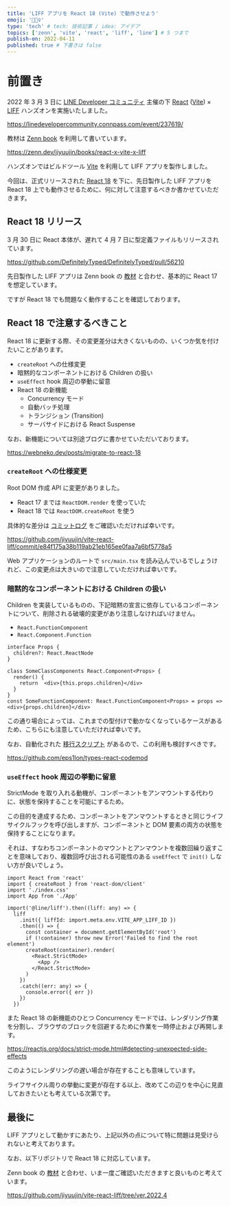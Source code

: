 ```yaml
---
title: 'LIFF アプリを React 18 (Vite) で動作させよう'
emoji: '👱🏻‍♀️'
type: 'tech' # tech: 技術記事 / idea: アイデア
topics: ['zenn', 'vite', 'react', 'liff', 'line'] # 5 つまで
publish-on: 2022-04-11
published: true # 下書きは false
---
```


# 前置き

2022 年 3 月 3 日に [LINE Developer コミュニティ](https://linedevelopercommunity.connpass.com/) 主催の下 [React](https://ja.reactjs.org/) ([Vite](https://ja.vitejs.dev/)) × [LIFF](https://developers.line.biz/ja/docs/liff/overview/) ハンズオンを実施いたしました。

https://linedevelopercommunity.connpass.com/event/237619/

教材は [Zenn book](https://zenn.dev/books) を利用して書いています。

https://zenn.dev/jiyuujin/books/react-x-vite-x-liff

ハンズオンではビルドツール [Vite](https://ja.vitejs.dev/) を利用して LIFF アプリを製作しました。

今回は、正式リリースされた [React 18](https://reactjs.org/blog/2022/03/29/react-v18.html) を下に、先日製作した LIFF アプリを React 18 上でも動作させるために、何に対して注意するべきか書かせていただきます。

## React 18 リリース

3 月 30 日に React 本体が、遅れて 4 月 7 日に型定義ファイルもリリースされています。

https://github.com/DefinitelyTyped/DefinitelyTyped/pull/56210

先日製作した LIFF アプリは Zenn book の [教材](https://zenn.dev/jiyuujin/books/react-x-vite-x-liff) と合わせ、基本的に React 17 を想定しています。

ですが React 18 でも問題なく動作することを確認しております。

## React 18 で注意するべきこと

React 18 に更新する際、その変更差分は大きくないものの、いくつか気を付けたいことがあります。

- `createRoot` への仕様変更
- 暗黙的なコンポーネントにおける Children の扱い
- `useEffect` hook 周辺の挙動に留意
- React 18 の新機能
   - Concurrency モード
   - 自動バッチ処理
   - トランジション (Transition)
   - サーバサイドにおける React Suspense

なお、新機能については別途ブログに書かせていただいております。

https://webneko.dev/posts/migrate-to-react-18

### `createRoot` への仕様変更

Root DOM 作成 API に変更がありました。

- React 17 までは `ReactDOM.render` を使っていた
- React 18 では `ReactDOM.createRoot` を使う

具体的な差分は [コミットログ](https://github.com/jiyuujin/vite-react-liff/commit/e84f175a38b119ab21eb165ee0faa7a6bf5778a5) をご確認いただければ幸いです。

https://github.com/jiyuujin/vite-react-liff/commit/e84f175a38b119ab21eb165ee0faa7a6bf5778a5

Web アプリケーションのルートで `src/main.tsx` を読み込んでいるでしょうけれど、この変更点は大きいので注意していただければ幸いです。

### 暗黙的なコンポーネントにおける Children の扱い

Children を実装しているものの、下記暗黙の宣言に依存しているコンポーネントについて、削除される破壊的変更があり注意しなければいけません。

- `React.FunctionComponent`
- `React.Component.Function`

```tsx
interface Props {
  children?: React.ReactNode
}

class SomeClassComponents React.Component<Props> {
  render() {
    return  <div>{this.props.children}</div>
  }
}
const SomeFunctionComponent: React.FunctionComponent<Props> = props => <div>{props.children}</div>
```

この通り場合によっては、これまでの型付けで動かなくなっているケースがあるため、こちらにも注意していただければ幸いです。

なお、自動化された [移行スクリプト](https://github.com/eps1lon/types-react-codemod) があるので、この利用も検討すべきです。

https://github.com/eps1lon/types-react-codemod

### `useEffect` hook 周辺の挙動に留意

StrictMode を取り入れる動機が、コンポーネントをアンマウントする代わりに、状態を保持することを可能にするため。

この目的を達成するため、コンポーネントをアンマウントするときと同じライフサイクルフックを呼び出しますが、コンポーネントと DOM 要素の両方の状態を保持することになります。

それは、すなわちコンポーネントのマウントとアンマウントを複数回繰り返すことを意味しており、複数回呼び出される可能性のある `useEffect` で `init()` しない方が良いでしょう。

```tsx:src:main.tsx
import React from 'react'
import { createRoot } from 'react-dom/client'
import './index.css'
import App from './App'

import('@line/liff').then((liff: any) => {
  liff
    .init({ liffId: import.meta.env.VITE_APP_LIFF_ID })
    .then(() => {
      const container = document.getElementById('root')
      if (!container) throw new Error('Failed to find the root element')
      createRoot(container).render(
        <React.StrictMode>
          <App />
        </React.StrictMode>
      )
    })
    .catch((err: any) => {
      console.error({ err })
    })
  })
```

また React 18 の新機能のひとつ Concurrency モードでは、レンダリング作業を分割し、ブラウザのブロックを回避するために作業を一時停止および再開します。

https://reactjs.org/docs/strict-mode.html#detecting-unexpected-side-effects

このようにレンダリングの遅い場合が存在することも意味しています。

ライフサイクル周りの挙動に変更が存在する以上、改めてこの辺りを中心に見直しておきたいとも考えている次第です。

## 最後に

LIFF アプリとして動かすにあたり、上記以外の点について特に問題は見受けられないと考えております。

なお、以下リポジトリで React 18 に対応しています。

Zenn book の [教材](https://zenn.dev/jiyuujin/books/react-x-vite-x-liff) と合わせ、いま一度ご確認いただきますと良いものと考えています。

https://github.com/jiyuujin/vite-react-liff/tree/ver.2022.4
